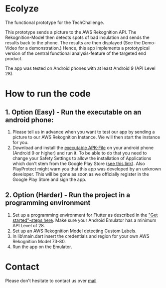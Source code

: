 # Ecolyze

The functional prototype for the TechChallenge.

This prototype sends a picture to the AWS Rekognition API. The Rekognition-Model then detects spots of bad insulation and sends the results back to the phone. The results are then displayed (See the Demo-Video for a demonstration.)
Hence, this app implements a prototypical version of the central functional analysis-feature of the targeted end product.

The app was tested on Android phones with at least Android 9 (API Level 28).

# How to run the code
## 1. Option (Easy) - Run the executable on an android phone:
1. Please tell us in advance when you want to test our app by sending a picture to our AWS Rekognition Instance. We will then start the instance for you. 
2. Download and install the [executable APK-File](app-release.apk) on your android phone (Android 9 or higher) and run it. To be able to do that you need to change your Safety Settings to allow the installation of Applications which don't stem from the Google Play Store ([see this link](https://www.heise.de/tipps-tricks/Externe-Apps-APK-Dateien-bei-Android-installieren-so-klappt-s-3714330.html)). Also PlayProtect might warn you that this app was developed by an unknown developer. This will be gone as soon as we officially register in the Google Play Store and sign the app.

## 2. Option (Harder) - Run the project in a programming environment
1. Set up a programming environment for Flutter as described in the ["Get started"-steps here](https://docs.flutter.dev/get-started/). Make sure your Android Emulator has a minimum API Level of 28.
2. Set up an AWS Rekognition Model detecting Custom Labels.
3. In lib\main.dart insert the credentials and region for your own AWS Rekognition Model 73-80.
4. Run the app on the Emulator.

# Contact
Please don't hesitate to contact us over [mail](mailto:tim.baechle@tum.de)
